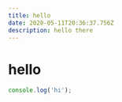 ```yaml
---
title: hello
date: 2020-05-11T20:36:37.756Z
description: hello there
---
```

# hello



``` jsx
console.log('hi');

```